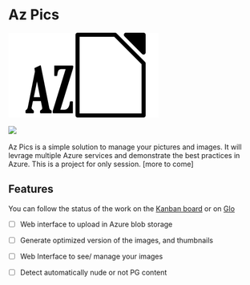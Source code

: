 # Az Pics

![Az Pics](medias/AzPics_300px.png)

<a href="https://portal.azure.com/#create/Microsoft.Template/uri/https%3A%2F%2Fraw.githubusercontent.com%2FFBoucher%2FAzPics%2Farm-template%2Fdeployment%2FdeployAzure.json" target="_blank"><img src="https://azuredeploy.net/deploybutton.png"/></a>

Az Pics is a simple solution to manage your pictures and images. It will levrage multiple Azure services and demonstrate the best practices in Azure. This is a project for only session. [more to come]

## Features

You can follow the status of the work on the [Kanban board](https://github.com/FBoucher/AzPics/projects/2) or on [Glo](https://app.gitkraken.com/glo/board/XREL5s0RewAQYPmc)

- [ ] Web interface to upload in Azure blob storage
- [ ] Generate optimized version of the images, and thumbnails
- [ ] Web Interface to see/ manage your images
- [ ] Detect automatically nude or not PG content


